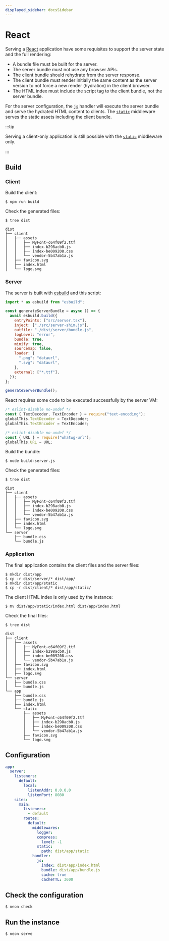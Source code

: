 ```yaml
---
displayed_sidebar: docsSidebar
---
```


# React

Serving a [React](https://react.dev/) application have some requisites to support the server state and the full rendering:

- A bundle file must be built for the server.
- The server bundle must not use any browser APIs.
- The client bundle should rehydrate from the server response.
- The client bundle must render initially the same content as the server version to not force a new render (hydration) in the client browser.
- The HTML index must include the script tag to the client bundle, not the server bundle.

For the server configuration, the [`js`](/neon/configuration/server/sites/modules/handlers/js/) handler will execute the server bundle and serve the hydrated HTML content to clients. The [`static`](/neon/configuration/server/sites/modules/middlewares/static) middleware serves the static assets including the client bundle.

:::tip

Serving a client-only application is still possible with the [`static`](/neon/configuration/server/sites/modules/middlewares/static/) middleware only.

:::

## Build

### Client

Build the client:

```shell
$ npm run build
```

Check the generated files:

```shell
$ tree dist
```

```shell
dist
├── client
│   ├── assets
│   │   ├── MyFont-c64f09f2.ttf
│   │   ├── index-b298acb0.js
│   │   ├── index-be009208.css
│   │   └── vendor-5b47ab1a.js
│   ├── favicon.svg
│   ├── index.html
│   └── logo.svg
```

### Server

The server is built with [esbuild](https://esbuild.github.io/) and this script:

```javascript title="build-server.js showLineNumbers
import * as esbuild from "esbuild";

const generateServerBundle = async () => {
  await esbuild.build({
    entryPoints: ["src/server.tsx"],
    inject: ["./src/server-shim.js"],
    outfile: "./dist/server/bundle.js",
    logLevel: "error",
    bundle: true,
    minify: true,
    sourcemap: false,
    loader: {
      ".png": "dataurl",
      ".svg": "dataurl",
    },
    external: ["*.ttf"],
  });
};

generateServerBundle();
```

React requires some code to be executed successfully by the server VM:

```javascript title="src/server-shim.js" showLineNumbers
/* eslint-disable no-undef */
const { TextDecoder, TextEncoder } = require("text-encoding");
globalThis.TextDecoder = TextDecoder;
globalThis.TextEncoder = TextEncoder;

/* eslint-disable no-undef */
const { URL } = require("whatwg-url");
globalThis.URL = URL;
```

Build the bundle:

```shell
$ node build-server.js
```

Check the generated files:

```shell
$ tree dist
```

```shell
dist
├── client
│   ├── assets
│   │   ├── MyFont-c64f09f2.ttf
│   │   ├── index-b298acb0.js
│   │   ├── index-be009208.css
│   │   └── vendor-5b47ab1a.js
│   ├── favicon.svg
│   ├── index.html
│   └── logo.svg
└── server
    ├── bundle.css
    └── bundle.js
```

### Application

The final application contains the client files and the server files:

```shell
$ mkdir dist/app
$ cp -r dist/server/* dist/app/
$ mkdir dist/app/static
$ cp -r dist/client/* dist/app/static/
```

The client HTML index is only used by the instance:

```shell
$ mv dist/app/static/index.html dist/app/index.html
```

Check the final files:

```shell
$ tree dist
```

```shell
dist
├── client
│   ├── assets
│   │   ├── MyFont-c64f09f2.ttf
│   │   ├── index-b298acb0.js
│   │   ├── index-be009208.css
│   │   └── vendor-5b47ab1a.js
│   ├── favicon.svg
│   ├── index.html
│   ├── logo.svg
└── server
│   ├── bundle.css
│   └── bundle.js
└── app
    ├── bundle.css
    ├── bundle.js
    ├── index.html
    └── static
        ├── assets
        │   ├── MyFont-c64f09f2.ttf
        │   ├── index-b298acb0.js
        │   ├── index-be009208.css
        │   └── vendor-5b47ab1a.js
        ├── favicon.svg
        └── logo.svg
```

## Configuration

```yaml title="neon.yaml" showLineNumbers
app:
  server:
    listeners:
      default:
        local:
          listenAddr: 0.0.0.0
          listenPort: 8080
    sites:
      main:
        listeners:
          - default
        routes:
          default:
            middlewares:
              logger:
              compress:
                level: -1
              static:
                path: dist/app/static
            handler:
              js:
                index: dist/app/index.html
                bundle: dist/app/bundle.js
                cache: true
                cacheTTL: 3600
```

## Check the configuration

```shell
$ neon check
```

## Run the instance

```shell
$ neon serve
```
